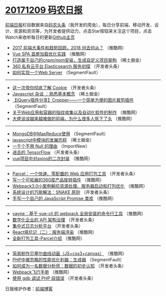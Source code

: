 # [20171209 码农日报](http://hao.caibaojian.com/date/2017/12/09)

[前端日报](http://caibaojian.com/c/news)栏目数据来自[码农头条](http://hao.caibaojian.com/)（我开发的爬虫），每日分享前端、移动开发、设计、资源和资讯等，为开发者提供动力，点击Star按钮来关注这个项目，点击Watch来收听每日的更新[Github主页](https://github.com/kujian/frontendDaily)
* [2017 前端大事件和趋势回顾，2018 何去何从？](http://hao.caibaojian.com/59137.html) （推酷网）
* [Vue SPA 首屏加载优化实践](http://hao.caibaojian.com/59130.html) （推酷网）
* [打造属于自己的cnpm/npm安装，生成自定义项目架构](http://hao.caibaojian.com/59161.html) （稀土掘金）
* [360 私有云平台 Elasticsearch 服务初探](http://hao.caibaojian.com/59078.html) （开发者头条）
* [如何实现一个Web Server](http://hao.caibaojian.com/59108.html) （SegmentFault）

***
* [这一次带你彻底了解 Cookie](http://hao.caibaojian.com/59079.html) （开发者头条）
* [Javascript 杂谈 ：熟悉基本概念](http://hao.caibaojian.com/59155.html) （稀土掘金）
* [【jQuery插件分享】Cropper——一个简单方便的图片裁剪插件](http://hao.caibaojian.com/59113.html) （SegmentFault）
* [关于Web应用和容器的指纹收集以及自动化软件的制作](http://hao.caibaojian.com/59136.html) （推酷网）
* [大佬谈谈越来越难做的前端，为什么很多人低下了头](http://hao.caibaojian.com/59127.html) （推酷网）

***
* [MongoDB中MapReduce使用](http://hao.caibaojian.com/59118.html) （SegmentFault）
* [javascript中模块的发展历程](http://hao.caibaojian.com/59154.html) （稀土掘金）
* [一千个不用 Null 的理由](http://hao.caibaojian.com/59210.html) （ImportNew）
* [进击的 TensorFlow](http://hao.caibaojian.com/59080.html) （开发者头条）
* [vue项目中对axios的二次封装](http://hao.caibaojian.com/59131.html) （推酷网）

***
* [Parcel：一个快速、零配置的 Web 应用打包工具](http://hao.caibaojian.com/59081.html) （开发者头条）
* [写一个可拓展的360度产品旋转插件](http://hao.caibaojian.com/59132.html) （推酷网）
* [Webpack3.0小案例躺坑资源处理、服务器启动和打包优化](http://hao.caibaojian.com/59122.html) （推酷网）
* [系统设计的万能解法：SNAKE 原则](http://hao.caibaojian.com/59082.html) （开发者头条）
* [手写一个自己的 JavaScript Promise 类库](http://hao.caibaojian.com/59133.html) （推酷网）

***
* [vayne：基于 vue-cli 的 webpack 全局安装的命令行工具](http://hao.caibaojian.com/59123.html) （推酷网）
* [数字化企业的 API 架构治理](http://hao.caibaojian.com/59083.html) （开发者头条）
* [集中式日志分析平台](http://hao.caibaojian.com/59084.html) （开发者头条）
* [React填坑记（二）：服务端渲染](http://hao.caibaojian.com/59135.html) （推酷网）
* [全新打包工具-Parcel介绍](http://hao.caibaojian.com/59125.html) （推酷网）

***
* [简易制作贝塞尔曲线动画（JS+css3+canvas）](http://hao.caibaojian.com/59126.html) （推酷网）
* [PHP中被忽略的性能优化利器：生成器](http://hao.caibaojian.com/59116.html) （SegmentFault）
* [如何成为一名数据分析师：数据的初步认知](http://hao.caibaojian.com/59076.html) （开发者头条）
* [Webpack飞行手册](http://hao.caibaojian.com/59138.html) （推酷网）
* [使用 gdb 调试 PHP 段错误](http://hao.caibaojian.com/59077.html) （开发者头条）

日报维护作者：[前端博客](http://caibaojian.com/) 